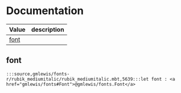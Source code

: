 # Documentation
|Value|description|
|---|---|
|[font](#font)||

## font

```moonbit
:::source,gmlewis/fonts-r/rubik_mediumitalic/rubik_mediumitalic.mbt,5639:::let font : <a href="gmlewis/fonts#Font">@gmlewis/fonts.Font</a>
```

